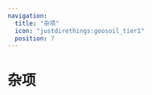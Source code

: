 ```yaml
---
navigation:
  title: "杂项"
  icon: "justdirethings:goosoil_tier1"
  position: 7
---
```


# 杂项

<SubPages />